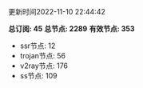更新时间2022-11-10 22:44:42

**总订阅: 45**
**总节点: 2289**
**有效节点: 353**
- ssr节点: 12
- trojan节点: 56
- v2ray节点: 176
- ss节点: 109
